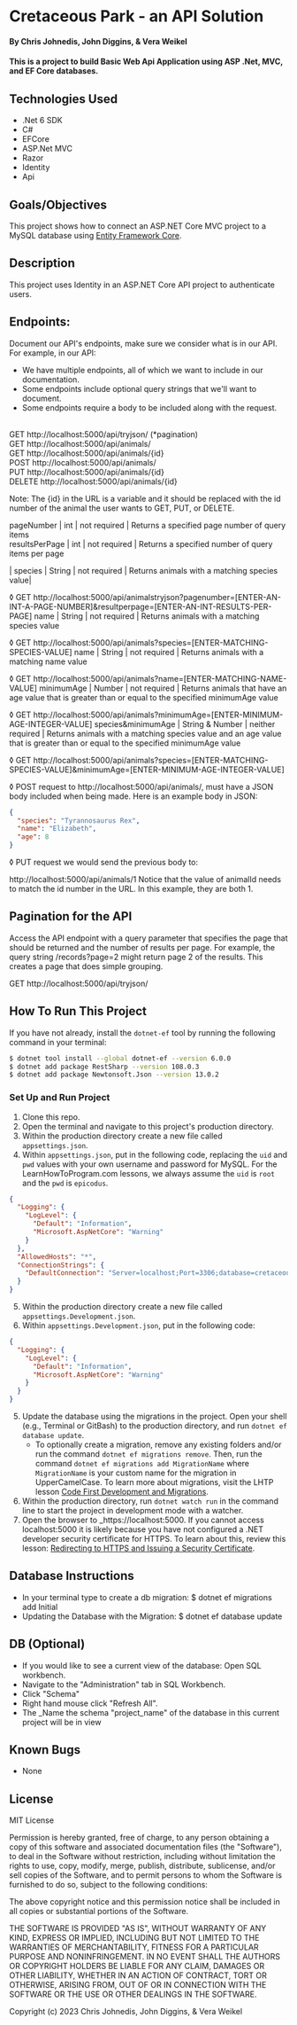 #  Cretaceous Park - an API Solution

#### By Chris Johnedis, John Diggins, & Vera Weikel 

#### This is a project to build Basic Web Api Application using ASP .Net, MVC, and EF Core databases.

## Technologies Used

* .Net 6 SDK
* C#
* EFCore
* ASP.Net MVC
* Razor
* Identity
* Api

## Goals/Objectives

This project shows how to connect an ASP.NET Core MVC project to a MySQL database using [Entity Framework Core](https://learn.microsoft.com/en-us/ef/core/).

## Description

This project uses Identity in an ASP.NET Core API project to authenticate users.

## Endpoints: 

Document our API's endpoints, make sure we consider what is in our API. For example, in our API:

* We have multiple endpoints, all of which we want to include in our documentation.
* Some endpoints include optional query strings that we'll want to document.
* Some endpoints require a body to be included along with the request.
<br> 
GET http://localhost:5000/api/tryjson/  (*pagination)<br> 
GET http://localhost:5000/api/animals/<br> 
GET http://localhost:5000/api/animals/{id}<br> 
POST http://localhost:5000/api/animals/<br> 
PUT http://localhost:5000/api/animals/{id}<br> 
DELETE http://localhost:5000/api/animals/{id}<br> 

Note: The {id} in the URL is a variable and it should be replaced with the id number of the animal the user wants to GET, PUT, or DELETE.


<!-- | Parameter            | Type             | Required        | Description                                                                                                                                                 |
|----------------------|------------------|----------------|-------------------------------------------------------------------------------------------------------------------------------------------------------------|
| species              | String           | not required   | Returns animals with a matching species value<br> |◊ GET http://localhost:5000/api/animals?species=[ENTER-MATCHING-SPECIES-VALUE]                             |
| name                 | String           | not required   | Returns animals with a matching name value<br> |◊ GET http://localhost:5000/api/animals?name=[ENTER-MATCHING-NAME-VALUE]                                   |
| minimumAge           | Number           | not required   | Returns animals that have an age value that is greater than or equal to the specified minimumAge value<br> |◊ GET http://localhost:5000/api/animals?minimumAge=[ENTER-MINIMUM-AGE-INTEGER-VALUE] |
| species&minimumAge   | String & Number | neither required | Returns animals with a matching species value and an age value that is greater than or equal to the specified minimumAge value<br> |◊ GET http://localhost:5000/api/animals?species=[ENTER-MATCHING-SPECIES-VALUE]&minimumAge=[ENTER-MINIMUM-AGE-INTEGER-VALUE] | -->


pageNumber	    | int	| not required	| Returns a specified page number of query items<br> 
resultsPerPage	| int	| not required	| Returns a specified number of query items per page

| species              | String           | not required   | Returns animals with a matching species value|<br> 

◊ GET http://localhost:5000/api/animalstryjson?pagenumber=[ENTER-AN-INT-A-PAGE-NUMBER]&resultperpage=[ENTER-AN-INT-RESULTS-PER-PAGE]
name	    | String	| not required	 | Returns animals with a matching species value 

◊ GET http://localhost:5000/api/animals?species=[ENTER-MATCHING-SPECIES-VALUE]
name	    | String	| not required	 | Returns animals with a matching name value 

◊ GET http://localhost:5000/api/animals?name=[ENTER-MATCHING-NAME-VALUE]
minimumAge | Number	| not required  | Returns animals that have an age value that is greater than or equal to the specified minimumAge value

◊ GET http://localhost:5000/api/animals?minimumAge=[ENTER-MINIMUM-AGE-INTEGER-VALUE]
species&minimumAge | String & Number | neither required	| Returns animals with a matching species value and an age value that is greater than or equal to the specified minimumAge value

◊ GET http://localhost:5000/api/animals?species=[ENTER-MATCHING-SPECIES-VALUE]&minimumAge=[ENTER-MINIMUM-AGE-INTEGER-VALUE]

◊ POST request to http://localhost:5000/api/animals/, must have a JSON body included when being made. Here is an example body in JSON:

```json 
{
  "species": "Tyrannosaurus Rex",
  "name": "Elizabeth",
  "age": 8
}
``` 

◊ PUT request we would send the previous body to:

http://localhost:5000/api/animals/1
Notice that the value of animalId needs to match the id number in the URL. In this example, they are both 1.

## Pagination for the API

Access the API endpoint with a query parameter that specifies the page that should be returned and the number of results per page. For example, the query string /records?page=2 might return page 2 of the results. This creates a page that does simple grouping.

GET http://localhost:5000/api/tryjson/


## How To Run This Project

If you have not already, install the `dotnet-ef` tool by running the following command in your terminal:

``` bash
$ dotnet tool install --global dotnet-ef --version 6.0.0
$ dotnet add package RestSharp --version 108.0.3
$ dotnet add package Newtonsoft.Json --version 13.0.2
```

### Set Up and Run Project

1. Clone this repo.
2. Open the terminal and navigate to this project's production directory.
3. Within the production directory create a new file called `appsettings.json`.
4. Within `appsettings.json`, put in the following code, replacing the `uid` and `pwd` values with your own username and password for MySQL. For the LearnHowToProgram.com lessons, we always assume the `uid` is `root` and the `pwd` is `epicodus`.

```json
{
  "Logging": {
    "LogLevel": {
      "Default": "Information",
      "Microsoft.AspNetCore": "Warning"
    }
  },
  "AllowedHosts": "*", 
  "ConnectionStrings": {
    "DefaultConnection": "Server=localhost;Port=3306;database=cretaceous_api;uid=[YOUR-USERNAME];pwd=[YOUR-PASSWORD];"
  }
}

```
5. Within the production directory create a new file called `appsettings.Development.json`.
6. Within `appsettings.Development.json`, put in the following code:

```json
{
  "Logging": {
    "LogLevel": {
      "Default": "Information",
      "Microsoft.AspNetCore": "Warning"
    }
  }
}
```

5. Update the database using the migrations in the  project. Open your shell (e.g., Terminal or GitBash) to the production directory, and run `dotnet ef database update`. 
    - To optionally create a migration, remove any existing folders and/or run the command `dotnet ef migrations remove`.  Then, run the command `dotnet ef migrations add MigrationName` where `MigrationName` is your custom name for the migration in UpperCamelCase. To learn more about migrations, visit the LHTP lesson [Code First Development and Migrations](https://www.learnhowtoprogram.com/c-and-net-part-time/many-to-many-relationships/code-first-development-and-migrations).
6. Within the production directory, run `dotnet watch run` in the command line to start the project in development mode with a watcher.
4. Open the browser to _https://localhost:5000. If you cannot access localhost:5000 it is likely because you have not configured a .NET developer security certificate for HTTPS. To learn about this, review this lesson: [Redirecting to HTTPS and Issuing a Security Certificate](https://www.learnhowtoprogram.com/lessons/redirecting-to-https-and-issuing-a-security-certificate).

## Database Instructions 

* In your terminal type to create a db migration: $ dotnet ef migrations add Initial
* Updating the Database with the Migration: $ dotnet ef database update

## DB (Optional)

* If you would like to see a current view of the database: Open SQL workbench.
* Navigate to the "Administration" tab in SQL Workbench.
* Click "Schema" 
* Right hand mouse click "Refresh All".
* The _Name the schema "project_name" of the database in this current project will be in view

## Known Bugs

* None

## License

MIT License

Permission is hereby granted, free of charge, to any person obtaining a copy
of this software and associated documentation files (the "Software"), to deal
in the Software without restriction, including without limitation the rights
to use, copy, modify, merge, publish, distribute, sublicense, and/or sell
copies of the Software, and to permit persons to whom the Software is
furnished to do so, subject to the following conditions:

The above copyright notice and this permission notice shall be included in all
copies or substantial portions of the Software.

THE SOFTWARE IS PROVIDED "AS IS", WITHOUT WARRANTY OF ANY KIND, EXPRESS OR
IMPLIED, INCLUDING BUT NOT LIMITED TO THE WARRANTIES OF MERCHANTABILITY,
FITNESS FOR A PARTICULAR PURPOSE AND NONINFRINGEMENT. IN NO EVENT SHALL THE
AUTHORS OR COPYRIGHT HOLDERS BE LIABLE FOR ANY CLAIM, DAMAGES OR OTHER
LIABILITY, WHETHER IN AN ACTION OF CONTRACT, TORT OR OTHERWISE, ARISING FROM,
OUT OF OR IN CONNECTION WITH THE SOFTWARE OR THE USE OR OTHER DEALINGS IN THE
SOFTWARE.

Copyright (c) 2023 Chris Johnedis, John Diggins, & Vera Weikel 

